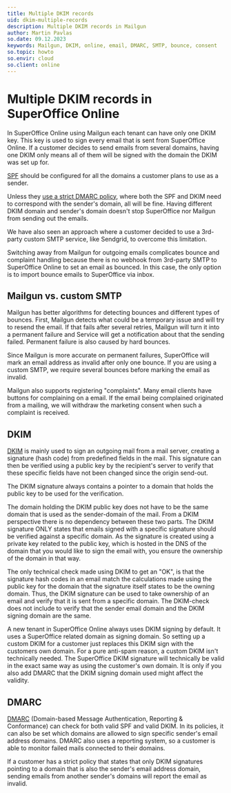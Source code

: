 ```yaml
---
title: Multiple DKIM records
uid: dkim-multiple-records
description: Multiple DKIM records in Mailgun
author: Martin Pavlas
so.date: 09.12.2023
keywords: Mailgun, DKIM, online, email, DMARC, SMTP, bounce, consent
so.topic: howto
so.envir: cloud
so.client: online
---
```


# Multiple DKIM records in SuperOffice Online

In SuperOffice Online using Mailgun each tenant can have only one DKIM key. This key is used to sign every email that is sent from SuperOffice Online. If a customer decides to send emails from several domains, having one DKIM only means all of them will be signed with the domain the DKIM was set up for.

[SPF][3] should be configured for all the domains a customer plans to use as a sender.

Unless they [use a strict DMARC policy](#dmarc), where both the SPF and DKIM need to correspond with the sender's domain, all will be fine. Having different DKIM domain and sender's domain doesn't stop SuperOffice nor Mailgun from sending out the emails.

We have also seen an approach where a customer decided to use a 3rd-party custom SMTP service, like Sendgrid, to overcome this limitation.

Switching away from Mailgun for outgoing emails complicates bounce and complaint handling because there is no webhook from 3rd-party SMTP to SuperOffice Online to set an email as bounced. In this case, the only option is to import bounce emails to SuperOffice via inbox.

## Mailgun vs. custom SMTP

Mailgun has better algorithms for detecting bounces and different types of bounces. First, Mailgun detects what could be a temporary issue and will try to resend the email. If that fails after several retries, Mailgun will turn it into a permanent failure and Service will get a notification about that the sending failed. Permanent failure is also caused by hard bounces.

Since Mailgun is more accurate on permanent failures, SuperOffice will mark an email address as invalid after only one bounce. If you are using a custom SMTP, we require several bounces before marking the email as invalid.

Mailgun also supports registering "complaints". Many email clients have buttons for complaining on a email. If the email being complained originated from a mailing, we will withdraw the marketing consent when such a complaint is received.

## DKIM

[DKIM][1] is mainly used to sign an outgoing mail from a mail server, creating a signature (hash code) from predefined fields in the mail. This signature can then be verified using a public key by the recipient's server to verify that these specific fields have not been changed since the origin send-out.

The DKIM signature always contains a pointer to a domain that holds the public key to be used for the verification.

The domain holding the DKIM public key does not have to be the same domain that is used as the sender-domain of the mail. From a DKIM perspective there is no dependency between these two parts. The DKIM signature ONLY states that emails signed with a specific signature should be verified against a specific domain. As the signature is created using a private key related to the public key, which is hosted in the DNS of the domain that you would like to sign the email with, you ensure the ownership of the domain in that way.

The only technical check made using DKIM to get an "OK", is that the signature hash codes in an email match the calculations made using the public key for the domain that the signature itself states to be the owning domain. Thus, the DKIM signature can be used to take ownership of an email and verify that it is sent from a specific domain. The DKIM-check does not include to verify that the sender email domain and the DKIM signing domain are the same.

A new tenant in SuperOffice Online always uses DKIM signing by default. It uses a SuperOffice related domain as signing domain. So setting up a custom DKIM for a customer just replaces this DKIM sign with the customers own domain. For a pure anti-spam reason, a custom DKIM isn't technically needed. The SuperOffice DKIM signature will technically be valid in the exact same way as using the customer's own domain. It is only if you also add DMARC that the DKIM signing domain used might affect the validity.

## DMARC

[DMARC][2] (Domain-based Message Authentication, Reporting & Conformance) can check for both valid SPF and valid DKIM. In its policies, it can also be set which domains are allowed to sign specific sender's email address domains. DMARC also uses a reporting system, so a customer is able to monitor failed mails connected to their domains.

If a customer has a strict policy that states that only DKIM signatures pointing to a domain that is also the sender's email address domain, sending emails from another sender's domains will report the email as invalid.

<!-- Referenced links -->
[1]: https://en.wikipedia.org/wiki/DomainKeys_Identified_Mail
[2]: https://dmarc.org/
[3]: https://en.wikipedia.org/wiki/Sender_Policy_Framework

<!-- Referenced images -->